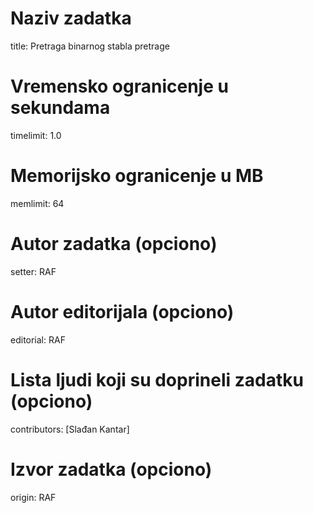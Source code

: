 # Naziv zadatka
title: Pretraga binarnog stabla pretrage

# Vremensko ogranicenje u sekundama
timelimit: 1.0

# Memorijsko ogranicenje u MB
memlimit: 64

# Autor zadatka (opciono)
setter: RAF

# Autor editorijala (opciono)
editorial: RAF

# Lista ljudi koji su doprineli zadatku (opciono)
contributors: [Slađan Kantar]

# Izvor zadatka (opciono)
origin: RAF
